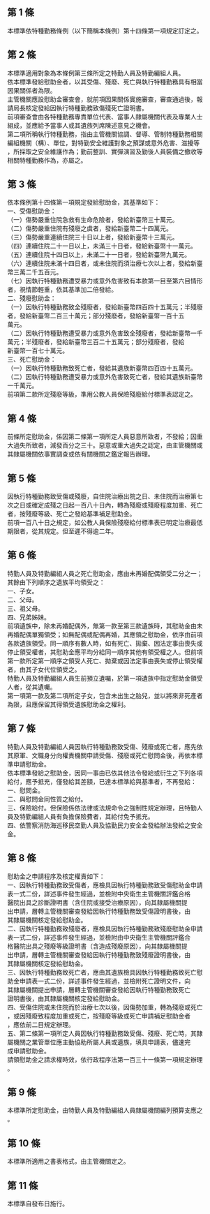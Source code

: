 第 1 條
-------
本標準依特種勤務條例（以下簡稱本條例）第十四條第一項規定訂定之。

第 2 條
-------
本標準適用對象為本條例第三條所定之特勤人員及特勤編組人員。  
依本標準發給慰助金者，以其受傷、殘廢、死亡與執行特種勤務具有相當  
因果關係者為限。  
主管機關應設慰助金審查會，就前項因果關係實施審查，審查通過後，報  
請局長核定發給因執行特種勤務致傷殘死亡證明書。  
前項審查會由各特種勤務專責單位代表、當事人隸屬機關代表及專業人士  
組成，並應給予當事人或其遺族列席陳述意見之機會。  
第二項所稱執行特種勤務，指由主管機關協調、督導、管制特種勤務相關  
編組機關（構）、單位，對特勤安全維護對象之預謀或意外危害、滋擾等  
，所採取之安全維護作為；勤前整訓、實彈演習及勤後人員裝備之撤收等  
相關特種勤務作為，亦屬之。

第 3 條
-------
依本條例第十四條第一項規定發給慰助金，其基準如下：  
一、受傷慰助金：  
（一）傷勢嚴重住院急救有生命危險者，發給新臺幣三十萬元。  
（二）傷勢嚴重住院有殘廢之虞者，發給新臺幣二十四萬元。  
（三）傷勢嚴重連續住院三十日以上者，發給新臺幣十三萬元。  
（四）連續住院二十一日以上，未滿三十日者，發給新臺幣十一萬元。  
（五）連續住院十四日以上，未滿二十一日者，發給新臺幣九萬元。  
（六）連續住院未滿十四日者，或未住院而須治療七次以上者，發給新臺  
      幣三萬二千五百元。  
（七）因執行特種勤務遭受暴力或意外危害致有本款第一目至第六目情形  
      者，視情節輕重，依其基準加二倍發給。  
二、殘廢慰助金：  
（一）因執行特種勤務致全殘廢者，發給新臺幣四百四十五萬元；半殘廢  
      者，發給新臺幣二百三十萬元；部分殘廢者，發給新臺幣一百十五  
      萬元。  
（二）因執行特種勤務遭受暴力或意外危害致全殘廢者，發給新臺幣一千  
      萬元；半殘廢者，發給新臺幣三百二十五萬元；部分殘廢者，發給  
      新臺幣一百七十萬元。  
三、死亡慰助金：  
（一）因執行特種勤務致死亡者，發給其遺族新臺幣四百四十五萬元。  
（二）因執行特種勤務遭受暴力或意外危害致死亡者，發給其遺族新臺幣  
      一千萬元。  
前項第二款所定殘廢等級，準用公教人員保險殘廢給付標準表認定之。

第 4 條
-------
前條所定慰助金，係因第二條第一項所定人員惡意所致者，不發給；因重  
大過失所致者，減發百分之三十。惡意或重大過失之認定，由主管機關或  
其隸屬機關依事實調查或依有關機關之鑑定報告辦理。

第 5 條
-------
因執行特種勤務致受傷或殘廢，自住院治療出院之日、未住院而治療第七  
次之日或確定成殘之日起一百八十日內，轉為殘廢或殘廢程度加重、死亡  
者，按殘廢等級、死亡之發給基準補足慰助金。  
前項一百八十日之規定，如公教人員保險殘廢給付標準表已明定治療最低  
期限者，從其規定。但至遲不得逾二年。

第 6 條
-------
特勤人員及特勤編組人員之死亡慰助金，應由未再婚配偶領受二分之一；  
其餘由下列順序之遺族平均領受之：  
一、子女。  
二、父母。  
三、祖父母。  
四、兄弟姊妹。  
前項遺族中，除未再婚配偶外，無第一款至第三款遺族時，其慰助金由未  
再婚配偶單獨領受；如無配偶或配偶再婚，其應領之慰助金，依序由前項  
各款遺族領受。同一順序有數人時，如有死亡、拋棄、因法定事由喪失或  
停止領受權者，其慰助金應平均分給同一順序其他有領受權之人。但前項  
第一款所定第一順序之領受人死亡、拋棄或因法定事由喪失或停止領受權  
者，由其子女代位領受之。  
特勤人員及特勤編組人員生前預立遺囑，於第一項遺族中指定慰助金領受  
人者，從其遺囑。  
第一項第一款及第二項所定子女，包含未出生之胎兒，並以將來非死產者  
為限，且應保留其得領受遺族慰助金之權利。

第 7 條
-------
特勤人員及特勤編組人員因執行特種勤務致受傷、殘廢或死亡者，應先依  
其原軍、文職身分向權責機關申請受傷、殘廢或死亡慰問金後，再依本標  
準申請慰助金。  
依本標準發給之慰助金，因同一事由已依其他法令發給或衍生之下列各項  
給付，應予抵充，僅發給其差額，已達本標準給與基準者，不再發給：  
一、慰問金。  
二、與慰問金同性質之給付。  
三、保險給付。但保險係依法律或法規命令之強制性規定辦理，且特勤人  
    員及特勤編組人員有負擔保險費者，其給付免予抵充。  
四、依警察消防海巡移民空勤人員及協勤民力安全金發給辦法發給之安全  
    金。

第 8 條
-------
慰助金之申請程序及核定權責如下：  
一、因執行特種勤務致受傷者，應檢具因執行特種勤務致受傷慰助金申請  
    表一式二份，詳述事件發生經過，並檢附中央衛生主管機關評鑑合格  
    醫院出具之診斷證明書（含住院或接受治療原因），向其隸屬機關提  
    出申請，層轉主管機關審查發給因執行特種勤務致受傷證明書後，由  
    其隸屬機關核定發給慰助金。  
二、因執行特種勤務致殘廢者，應檢具因執行特種勤務致殘廢慰助金申請  
    表一式二份，詳述事件發生經過，並檢附由中央衛生主管機關評鑑合  
    格醫院出具之殘廢等級證明書（含造成殘廢原因），向其隸屬機關提  
    出申請，層轉主管機關審查發給因執行特種勤務致殘廢證明書後，由  
    其隸屬機關核定發給慰助金。  
三、因執行特種勤務致死亡者，應由其遺族檢具因執行特種勤務致死亡慰  
    助金申請表一式二份，詳述事件發生經過，並檢附死亡證明文件，向  
    其隸屬機關提出申請，層轉主管機關審查發給因執行特種勤務致死亡  
    證明書後，由其隸屬機關核定發給慰助金。  
四、受傷住院或未住院而於治療七次以後，因傷勢加重，轉為殘廢或死亡  
    ，或因殘廢致程度加重或死亡，按殘廢等級或死亡申請補足慰助金者  
    ，應依前二目規定辦理。  
五、第二條第一項所定人員因執行特種勤務致受傷、殘廢、死亡時，其隸  
    屬機關之業管單位應主動協助所屬人員或遺族，填具申請表，儘速完  
    成申請慰助金。  
請領慰助金之請求權時效，依行政程序法第一百三十一條第一項規定辦理  
。

第 9 條
-------
本標準所定慰助金，由特勤人員及特勤編組人員隸屬機關編列預算支應之  
。

第 10 條
--------
本標準所適用之書表格式，由主管機關定之。

第 11 條
--------
本標準自發布日施行。

